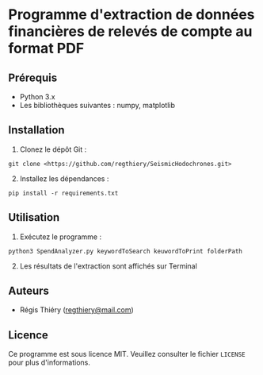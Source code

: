 # Programme d'extraction de données financières de relevés de compte au format PDF


## Prérequis

- Python 3.x
- Les bibliothèques suivantes : numpy, matplotlib

## Installation

1. Clonez le dépôt Git :

`git clone <https://github.com/regthiery/SeismicHodochrones.git>`

2. Installez les dépendances :

`pip install -r requirements.txt`

## Utilisation

01. Exécutez le programme :

`python3 SpendAnalyzer.py keywordToSearch keuwordToPrint folderPath`

02. Les résultats de l'extraction sont affichés sur Terminal


## Auteurs

- Régis Thiéry (regthiery@mail.com)

## Licence

Ce programme est sous licence MIT. Veuillez consulter le fichier `LICENSE` pour plus d'informations.

